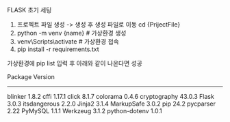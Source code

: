 FLASK 초기 세팅

1. 프로젝트 파일 생성  -> 생성 후 생성 파일로 이동 cd {PrijectFile}
2. python -m venv {name}  # 가상환경 생성
3. venv\Scripts\activate   # 가상환경 접속
5. pip install -r requirements.txt

가상환경에 pip list 입력 후 아래와 같이 나온다면 성공

Package       Version
------------  -------
blinker       1.8.2
cffi          1.17.1
click         8.1.7
colorama      0.4.6
cryptography  43.0.3
Flask         3.0.3
itsdangerous  2.2.0
Jinja2        3.1.4
MarkupSafe    3.0.2
pip           24.2
pycparser     2.22
PyMySQL       1.1.1
Werkzeug      3.1.2
python-dotenv 1.0.1
